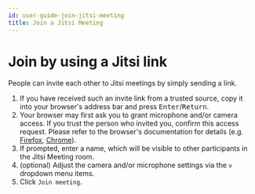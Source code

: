 ```yaml
---
id: user-guide-join-jitsi-meeting
title: Join a Jitsi Meeting
---
```


# Join by using a Jitsi link

People can invite each other to Jitsi meetings by simply sending a link.

1. If you have received such an invite link from a trusted source,
   copy it into your browser's address bar and press <kbd>Enter</kbd>/<kbd>Return</kbd>.
2. Your browser may first ask you to grant microphone and/or camera access.
   If you trust the person who invited you, confirm this access request.
   Please refer to the browser's documentation for details (e.g.
   [Firefox](https://support.mozilla.org/kb/how-manage-your-camera-and-microphone-permissions#w_using-prompts-to-allow-or-block-camera-and-microphone-permissions-for-a-site), 
   [Chrome](https://support.google.com/chrome/answer/2693767)).
3. If prompted, enter a name, which will be visible to other participants in the Jitsi Meeting room.
4. (optional) Adjust the camera and/or microphone settings via the `v` dropdown menu items.
5. Click `Join meeting`.
